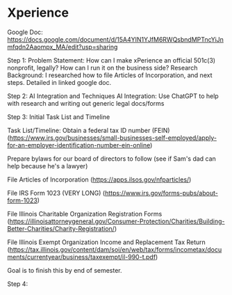 # Xperience
Google Doc: https://docs.google.com/document/d/15A4YIN1YJfM6RWQsbndMPTncYiJnmfqdn2Aaompx_MA/edit?usp=sharing


Step 1: Problem Statement: How can I make xPerience an official 501c(3) nonprofit, legally? How can I run it on the business side?
Research Background: I researched how to file Articles of Incorporation, and next steps. Detailed in linked google doc. 

Step 2:  AI Integration and Techniques
AI Integration: Use ChatGPT to help with research and writing out generic legal docs/forms

Step 3: Initial Task List and Timeline

Task List/Timeline: 
Obtain a federal tax ID number (FEIN) (https://www.irs.gov/businesses/small-businesses-self-employed/apply-for-an-employer-identification-number-ein-online)

Prepare bylaws for our board of directors to follow (see if Sam's dad can help because he's a lawyer)

File Articles of Incorporation (https://apps.ilsos.gov/nfparticles/)

File IRS Form 1023 (VERY LONG) (https://www.irs.gov/forms-pubs/about-form-1023)

File Illinois Charitable Organization Registration Forms (https://illinoisattorneygeneral.gov/Consumer-Protection/Charities/Building-Better-Charities/Charity-Registration/)

File Illinois Exempt Organization Income and Replacement Tax Return (https://tax.illinois.gov/content/dam/soi/en/web/tax/forms/incometax/documents/currentyear/business/taxexempt/il-990-t.pdf)

Goal is to finish this by end of semester. 

Step 4: 

